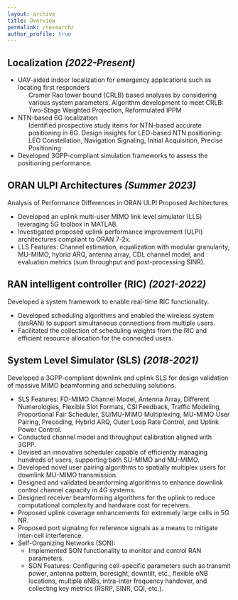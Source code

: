 ```yaml
---
layout: archive
title: Overview
permalink: /research/
author_profile: true
---
```


<h2> <strong> Localization <i>(2022-Present)</i></strong> </h2>

<ul>
<li> UAV-aided indoor localization for emergency applications such as locating first responders
	<ul>
		Cramer Rao lower bound (CRLB) based analyses by considering various system parameters.
		Algorithm development to meet CRLB: Two-Stage Weighted Projection, Reformulated IPPM
	</ul>
</li>
<li> NTN-based 6G localization
	<ul>
		Identified prospective study items for NTN-based accurate positioning in 6G.
		Design insights for LEO-based NTN positioning: LEO Constellation, Navigation Signaling, Initial Acquisition, Precise Positioning
	</ul>
</li>
<li>
	Developed 3GPP-compliant simulation frameworks to assess the positioning performance.
</li>
</ul>

<h2> <strong> ORAN ULPI Architectures <i>(Summer 2023)</i></strong> </h2>

Analysis of Performance Differences in ORAN ULPI Proposed Architectures
<ul>
	<li> Developed an uplink multi-user MIMO link level simulator (LLS) leveraging 5G toolbox in MATLAB. </li>
	<li> Investigated proposed uplink performance improvement (ULPI) architectures compliant to ORAN 7-2x. </li> 
	<li> LLS Features: Channel estimation, equalization with modular granularity, MU-MIMO, hybrid ARQ, antenna array, CDL channel model, and evaluation metrics (sum throughput and post-processing SINR). </li>
</ul>


<h2> <strong>RAN intelligent controller (RIC) <i>(2021-2022)</i></strong> </h2>

Developed a system framework to enable real-time RIC functionality.
<ul>
	<li> Developed scheduling algorithms and enabled the wireless system (srsRAN) to support simultaneous connections from multiple users. </li>
	<li> Facilitated the collection of scheduling weights from the RIC and efficient resource allocation for the connected users. </li>
</ul>

<h2> <strong>System Level Simulator (SLS) <i>(2018-2021)</i></strong> </h2>

Developed a 3GPP-compliant downlink and uplink SLS for design validation of massive MIMO beamforming and scheduling solutions.
<ul>
	<li> SLS Features: FD-MIMO Channel Model, Antenna Array, Different Numerologies, Flexible Slot Formats, CSI Feedback, Traffic Modeling, Proportional Fair Scheduler, SU/MU-MIMO Multiplexing, MU-MIMO User Pairing, Precoding, Hybrid ARQ, Outer Loop Rate Control, and Uplink Power Control.
	</li>
	<li> Conducted channel model and throughput calibration aligned with 3GPP. </li>
	<li> Devised an innovative scheduler capable of efficiently managing hundreds of users, supporting both SU-MIMO and MU-MIMO. </li>
	<li> Developed novel user pairing algorithms to spatially multiplex users for downlink MU-MIMO transmission. </li>
	<li> Designed and validated beamforming algorithms to enhance downlink control channel capacity in 4G systems. </li>
	<li> Designed receiver beamforming algorithms for the uplink to reduce computational complexity and hardware cost for receivers. </li>
	<li> Proposed uplink coverage enhancements for extremely large cells in 5G NR. </li>
	<li> Proposed port signaling for reference signals as a means to mitigate inter-cell interference. </li>
	<li> Self-Organizing Networks (SON):
	<ul>
		<li> Implemented SON functionality to monitor and control RAN parameters.
		<li> SON Features: Configuring cell-specific parameters such as transmit power, antenna pattern, boresight, downtilt, etc., flexible eNB locations, multiple eNBs, intra-inter frequency handover, and collecting key metrics (RSRP, SINR, CQI, etc.).
	</ul> </li>
</ul>